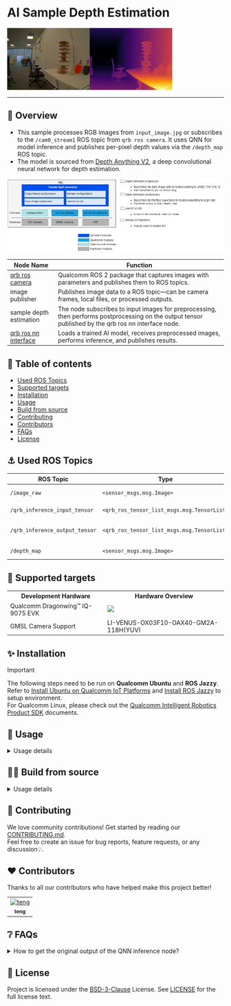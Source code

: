 

<div >
  <h1>AI Sample Depth Estimation</h1>
  <p align="center">
</div>

![](./resource/depth_result.gif)

---

## 👋 Overview

- This sample processes RGB images from `input_image.jpg` or subscribes to the `/cam0_stream1` ROS topic from `qrb ros camera`. It uses QNN for model inference and publishes per-pixel depth values via the `/depth_map` ROS topic.
- The model is sourced from [Depth Anything V2](https://aihub.qualcomm.com/iot/models/depth_anything_v2?searchTerm=depth&domain=Computer+Vision), a deep convolutional neural network for depth estimation.

![image-20250723181610392](./resource/depth_estimation_architecture.jpg)

| Node Name                                                    | Function                                                     |
| ------------------------------------------------------------ | ------------------------------------------------------------ |
| [qrb ros camera](https://github.com/qualcomm-qrb-ros/qrb_ros_camera) | Qualcomm ROS 2 package that captures images with parameters and publishes them to ROS topics. |
| image publisher                                              | Publishes image data to a ROS topic—can be camera frames, local files, or processed outputs. |
| sample depth estimation    | The node subscribes to input images for preprocessing, then performs postprocessing on the output tensor published by the qrb ros nn interface node. |
| [qrb ros nn interface](https://github.com/qualcomm-qrb-ros/qrb_ros_nn_inference) | Loads a trained AI model, receives preprocessed images, performs inference, and publishes results. |

## 🔎 Table of contents

  * [Used ROS Topics](#-used-ros-topics)
  * [Supported targets](#-supported-targets)
  * [Installation](#-installation)
  * [Usage](#-usage)
  * [Build from source](#-build-from-source)
  * [Contributing](#-contributing)
  * [Contributors](#%EF%B8%8F-contributors)
  * [FAQs](#-faqs)
  * [License](#-license)

## ⚓ Used ROS Topics 

| ROS Topic                       | Type                                          | Description                    |
| ------------------------------- | --------------------------------------------- | ------------------------------ |
| `/image_raw`                    | `<sensor_msgs.msg.Image>`                    | Input image data              |
| `/qrb_inference_input_tensor`   | `<qrb_ros_tensor_list_msgs.msg.TensorList>`  | Preprocessed tensor data      |
| `/qrb_inference_output_tensor`  | `<qrb_ros_tensor_list_msgs.msg.TensorList>`  | Model inference results       |
| `/depth_map`                    | `<sensor_msgs.msg.Image>`                    | Depth map output              |

## 🎯 Supported targets

<table>
  <tr>
    <th>Development Hardware</th>
    <th>Hardware Overview</th>
  </tr>
  <tr>
    <td>Qualcomm Dragonwing™ IQ-9075 EVK</td>
    <td>
      <a href="https://www.qualcomm.com/products/internet-of-things/industrial-processors/iq9-series/iq-9075">
        <img src="https://s7d1.scene7.com/is/image/dmqualcommprod/dragonwing-IQ-9075-EVK?$QC_Responsive$&fmt=png-alpha" width="160">
      </a>
    </td>
  </tr>
  <tr>
    <td>GMSL Camera Support</td>
    <td>LI-VENUS-OX03F10-OAX40-GM2A-118H(YUV)</td>
  </tr>
</table>

## ✨ Installation

> [!IMPORTANT]
> The following steps need to be run on **Qualcomm Ubuntu** and **ROS Jazzy**.<br>
> Refer to [Install Ubuntu on Qualcomm IoT Platforms](https://ubuntu.com/download/qualcomm-iot) and [Install ROS Jazzy](https://docs.ros.org/en/jazzy/index.html) to setup environment. <br>
> For Qualcomm Linux, please check out the [Qualcomm Intelligent Robotics Product SDK](https://docs.qualcomm.com/bundle/publicresource/topics/80-70018-265/introduction_1.html?vproduct=1601111740013072&version=1.4&facet=Qualcomm%20Intelligent%20Robotics%20Product%20(QIRP)%20SDK) documents.

## 🚀 Usage

<details>
  <summary>Usage details</summary>

1. Prerequisites

- Add Qualcomm IOT PPA for Ubuntu.
```bash
sudo add-apt-repository ppa:ubuntu-qcom-iot/qcom-ppa
sudo add-apt-repository ppa:ubuntu-qcom-iot/qirp
sudo apt update
```

- Install sample depth estimation Debian packages.
```bash
sudo apt install ros-jazzy-sample-depth-estimation
```

- Download Depth Anything V2 model.
```bash
mkdir -p /opt/model && cd /opt/model

wget https://huggingface.co/qualcomm/Depth-Anything-V2/resolve/19ce3645e11de17eed7e869eebcc07dd352834f3/Depth-Anything-V2.bin?download=true -O Depth-Anything-V2.bin
```

2. Launch demo steps
- Source environment and launch demo.
```bash
source /usr/share/qirp-setup.sh
ros2 launch sample_depth_estimation launch_with_image_publisher.py
```
- You can replace this with a custom image file or model path.
```bash
ros2 launch sample_depth_estimation launch_with_image_publisher.py image_path:=<your local image path> model_path:=<your local model path>
```
- You can also launch with qrb ros camera if you connect the GMSL camera.
```bash
ros2 launch sample_depth_estimation launch_with_qrb_ros_camera.py
```

- When using this launch script, it will use the default parameters:

```py
    image_path_arg = DeclareLaunchArgument(
        'image_path',
        default_value=os.path.join(package_path, "resource", "input_image.jpg"),
        description='Path to the input image file'
    )

    # Node for image_publisher
    image_publisher_node = Node(
        package='image_publisher',  
        executable='image_publisher_node', 
        namespace=namespace,
        name='image_publisher_node', 
        output='screen', 
        parameters=[
            {'filename': image_path},  
            {'rate': 10.0},  # Set the publishing rate to 10 Hz
        ]
    )
```

It will send local `input_image.jpg` file with a publishing rate of 10 Hz. 

- View the depth map results in rviz using the `/depth_map` topic. 
For rqt installation, refer to the [ROS 2 Jazzy documentation](https://docs.ros.org/en/jazzy/Tutorials/Beginner-CLI-Tools/Introducing-Turtlesim/Introducing-Turtlesim.html).

</details>

## 👨‍💻 Build from source

<details>
  <summary>Usage details</summary>

- Install `ros-dev-tools`
```bash
sudo apt install ros-dev-tools
``` 

- Install dependency Debian packages from qcom ppa.
```bash
sudo add-apt-repository ppa:ubuntu-qcom-iot/qcom-ppa
sudo add-apt-repository ppa:ubuntu-qcom-iot/qirp
sudo apt update
sudo apt install ros-jazzy-qrb-ros-camera
```

- Download source code from qrb-ros-sample repository.
```bash
mkdir -p ~/qrb_ros_sample_ws/src && cd ~/qrb_ros_sample_ws/src
git clone -b jazzy-rel https://github.com/qualcomm-qrb-ros/qrb_ros_samples.git
```

- Download Depth Anything V2 model.
```bash
mkdir -p /opt/model && cd /opt/model

wget https://huggingface.co/qualcomm/Depth-Anything-V2/resolve/19ce3645e11de17eed7e869eebcc07dd352834f3/Depth-Anything-V2.bin?download=true -O Depth-Anything-V2.bin
```

- Build sample from source code.
```bash
cd ~/qrb_ros_sample_ws/src/qrb_ros_samples/ai_vision/sample_depth_estimation
rosdep install -i --from-path ./ --rosdistro jazzy -y
colcon build
source install/setup.bash
```

- Refer to the "Launch demo steps" section in Usage details to run the demo.

</details>

## 🤝 Contributing

We love community contributions! Get started by reading our [CONTRIBUTING.md](CONTRIBUTING.md).<br>
Feel free to create an issue for bug reports, feature requests, or any discussion💡.

## ❤️ Contributors

Thanks to all our contributors who have helped make this project better!

<table>
  <tr>
    <td style="text-align: center;">
      <a href="https://github.com/DotaIsMind">
        <img src="https://github.com/DotaIsMind.png" width="100" height="100" alt="teng"/>
        <br />
        <sub><b>teng</b></sub>
      </a>
    </td>
  </tr>
</table>


## ❔ FAQs

<details>
<summary>How to get the original output of the QNN inference node?</summary><br>
Comment out the following code in depth_estimation_node.py to get the original output of the QNN inference node.

```python
# Normalize to [0,255]
normalized = cv2.normalize(output_image, None, 0, 255, cv2.NORM_MINMAX)
colored = cv2.applyColorMap(normalized.astype(np.uint8), cv2.COLORMAP_INFERNO)
```
</details>


## 📜 License

Project is licensed under the [BSD-3-Clause](https://spdx.org/licenses/BSD-3-Clause.html) License. See [LICENSE](../../LICENSE) for the full license text.